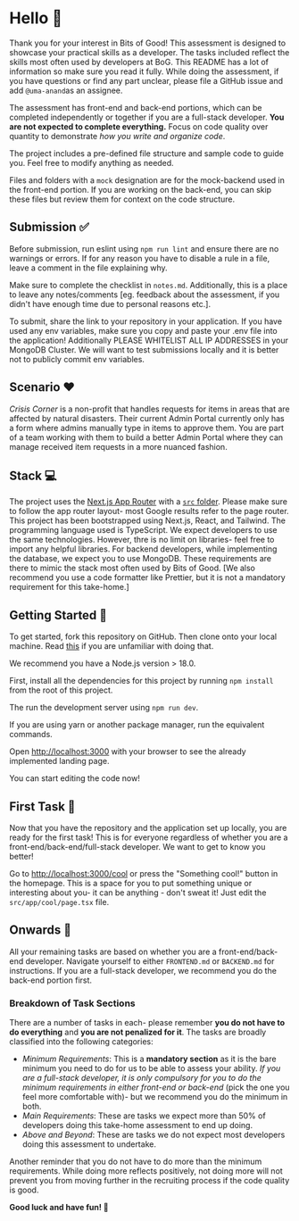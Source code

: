 # Hello 👋

Thank you for your interest in Bits of Good! This assessment is designed to showcase your practical skills as a developer. The tasks included reflect the skills most often used by developers at BoG. This README has a lot of information so make sure you read it fully. While doing the assessment, if you have questions or find any part unclear, please file a GitHub issue and add `@uma-anand`as an assignee.

The assessment has front-end and back-end portions, which can be completed independently or together if you are a full-stack developer. **You are not expected to complete everything.** Focus on code quality over quantity to demonstrate _how you write and organize code_.

The project includes a pre-defined file structure and sample code to guide you. Feel free to modify anything as needed.

Files and folders with a `mock` designation are for the mock-backend used in the front-end portion. If you are working on the back-end, you can skip these files but review them for context on the code structure.

## Submission ✅

Before submission, run eslint using `npm run lint` and ensure there are no warnings or errors. If for any reason you have to disable a rule in a file, leave a comment in the file explaining why.

Make sure to complete the checklist in `notes.md`. Additionally, this is a place to leave any notes/comments [eg. feedback about the assessment, if you didn't have enough time due to personal reasons etc.].

To submit, share the link to your repository in your application. If you have used any env variables, make sure you copy and paste your .env file into the application! Additionally PLEASE WHITELIST ALL IP ADDRESSES in your MongoDB Cluster. We will want to test submissions locally and it is better not to publicly commit env variables.

## Scenario ❤️

_Crisis Corner_ is a non-profit that handles requests for items in areas that are affected by natural disasters. Their current Admin Portal currently only has a form where admins manually type in items to approve them. You are part of a team working with them to build a better Admin Portal where they can manage received item requests in a more nuanced fashion.

## Stack 💻

The project uses the [Next.js App Router](https://nextjs.org/docs/app) with a [`src` folder](https://nextjs.org/docs/app/building-your-application/configuring/src-directory). Please make sure to follow the app router layout- most Google results refer to the page router. This project has been bootstrapped using Next.js, React, and Tailwind. The programming language used is TypeScript. We expect developers to use the same technologies. However, thre is no limit on libraries- feel free to import any helpful libraries. For backend developers, while implementing the database, we expect you to use MongoDB. These requirements are there to mimic the stack most often used by Bits of Good. [We also recommend you use a code formatter like Prettier, but it is not a mandatory requirement for this take-home.]

## Getting Started 🐣

To get started, fork this repository on GitHub. Then clone onto your local machine. Read [this](https://docs.github.com/en/pull-requests/collaborating-with-pull-requests/working-with-forks/fork-a-repo) if you are unfamiliar with doing that.

We recommend you have a Node.js version > 18.0.

First, install all the dependencies for this project by running `npm install` from the root of this project.

The run the development server using `npm run dev`.

If you are using yarn or another package manager, run the equivalent commands.

Open [http://localhost:3000](http://localhost:3000) with your browser to see the already implemented landing page.

You can start editing the code now!

## First Task 🐥

Now that you have the repository and the application set up locally, you are ready for the first task! This is for everyone regardless of whether you are a front-end/back-end/full-stack developer. We want to get to know you better!

Go to [http://localhost:3000/cool](http://localhost:3000/cool) or press the "Something cool!" button in the homepage. This is a space for you to put something unique or interesting about you- it can be anything - don't sweat it! Just edit the `src/app/cool/page.tsx` file.

## Onwards 🐔

All your remaining tasks are based on whether you are a front-end/back-end developer. Navigate yourself to either `FRONTEND.md` or `BACKEND.md` for instructions. If you are a full-stack developer, we recommend you do the back-end portion first.

### Breakdown of Task Sections

There are a number of tasks in each- please remember **you do not have to do everything** and **you are not penalized for it**. The tasks are broadly classified into the following categories:

- _Minimum Requirements_: This is a **mandatory section** as it is the bare minimum you need to do for us to be able to assess your ability. _If you are a full-stack developer, it is only compulsory for you to do the minimum requirements in either front-end or back-end_ (pick the one you feel more comfortable with)- but we recommend you do the minimum in both.
- _Main Requirements_: These are tasks we expect more than 50% of developers doing this take-home assessment to end up doing.
- _Above and Beyond_: These are tasks we do not expect most developers doing this assessment to undertake.

Another reminder that you do not have to do more than the minimum requirements. While doing more reflects positively, not doing more will not prevent you from moving further in the recruiting process if the code quality is good.

**Good luck and have fun! 🎉**
